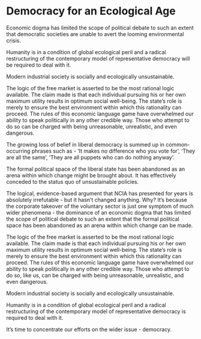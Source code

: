 Democracy for an Ecological Age
===============================
Economic dogma has limited the scope of political debate to such an extent that
democratic societies are unable to avert the looming environmental crisis.


Humanity is in a condition of global ecological peril and a radical
restructuring of the contemporary model of representative democracy will be
required to deal with it.


Modern industrial society is socially and ecologically unsustainable.


The logic of the free market is asserted to be the most rational logic
available. The claim made is that each individual pursuing his or her own
maximum utility results in optimum social well-being. The state’s role is merely
to ensure the best environment within which this rationality can proceed. The
rules of this economic language game have overwhelmed our ability to speak
politically in any other credible way. Those who attempt to do so can be charged
with being unreasonable, unrealistic, and even dangerous.


The growing loss of belief in liberal democracy is summed up in common-occurring
phrases such as - ‘It makes no difference who you vote for’, ‘They are all the
same’, ‘They are all puppets who can do nothing anyway’.


The formal political space of the liberal state has been abandoned as an arena
within which change might be brought about. It has effectively conceded to the
status quo of unsustainable policies.


The logical, evidence-based argument that NCIA has presented for years is
absolutely irrefutable - but it hasn’t changed anything. Why? It’s because the
corporate takeover of the voluntary sector is just one symptom of much wider
phenomena - the dominance of an economic dogma that has limited the scope of
political debate to such an extent that the formal political space has been
abandoned as an arena within which change can be made.


The logic of the free market is asserted to be the most rational logic
available. The claim made is that each individual pursuing his or her own
maximum utility results in optimum social well-being. The state’s role is merely
to ensure the best environment within which this rationality can proceed. The
rules of this economic language game have overwhelmed our ability to speak
politically in any other credible way. Those who attempt to do so, like us, can
be charged with being unreasonable, unrealistic, and even dangerous.


Modern industrial society is socially and ecologically unsustainable.


Humanity is in a condition of global ecological peril and a radical
restructuring of the contemporary model of representative democracy is required
to deal with it.


It’s time to concentrate our efforts on the wider issue - democracy.

